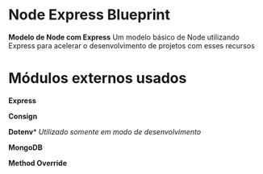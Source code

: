 # Node Express Blueprint
**Modelo de Node com Express**
Um modelo básico de Node utilizando Express para acelerar o desenvolvimento de projetos com esses recursos

# Módulos externos usados
**Express**


**Consign**


**Dotenv***
*Utilizado somente em modo de desenvolvimento*

**MongoDB**

**Method Override**